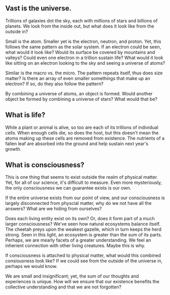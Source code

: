## Vast is the universe. 

Trillions of galaxies dot the sky, each with millions of stars and billions of planets. We look from the inside out, but what does it look like from the outside in?

Small is the atom. Smaller yet is the electron, neutron, and proton. Yet, this follows the same pattern as the solar system. If an electron could be seen, what would it look like? Would its surface be covered by mountains and valleys? Could even one electron in a trillion sustain life? What would it look like sitting on an electron looking to the sky and seeing a universe of atoms? 

Similar is the macro vs. the micro. The pattern repeats itself, thus does size matter? Is there an array of even smaller somethings that make up an electron? If so, do they also follow the pattern?

By combining a universe of atoms, an object is formed. Would another object be formed by combining a universe of stars? What would that be? 

## What is life? 

While a plant or animal is alive, so too are each of its trillions of individual cells. When enough cells die, so does the host, but this doesn't mean the atoms making up these cells are removed from existence. The nutrients of a fallen leaf are absorbed into the ground and help sustain next year's growth. 

## What is consciousness? 

This is one thing that seems to exist outside the realm of physical matter. Yet, for all of our science, it's difficult to measure. Even more mysteriously, the only consciousness we can guarantee exists is our own.

If the entire universe exists from our point of view, and our consciousness is largely disconnected from physcial matter, why do we not have all the answers? What are we hiding from ourselves?

Does each living entity exist on its own? Or, does it form part of a much larger consciousness? We've seen how natural ecosystems balance itself. The cheetah preys upon the weakest gazelle, which in turn keeps the herd strong. Seen in this light, an ecosystem is greater than the sum of its parts. Perhaps, we are mearly facets of a greater understanding. We feel an inherient connection with other living creatures. Maybe this is why.

If consciousness is attached to physical matter, what would this combined consiousness look like? If we could see from the outside of the universe in, perhaps we would know. 

We are small and insignificant; yet, the sum of our thoughts and experiences is unique. How will we ensure that our existence benefits the collective understanding and that we are not forgotten?
